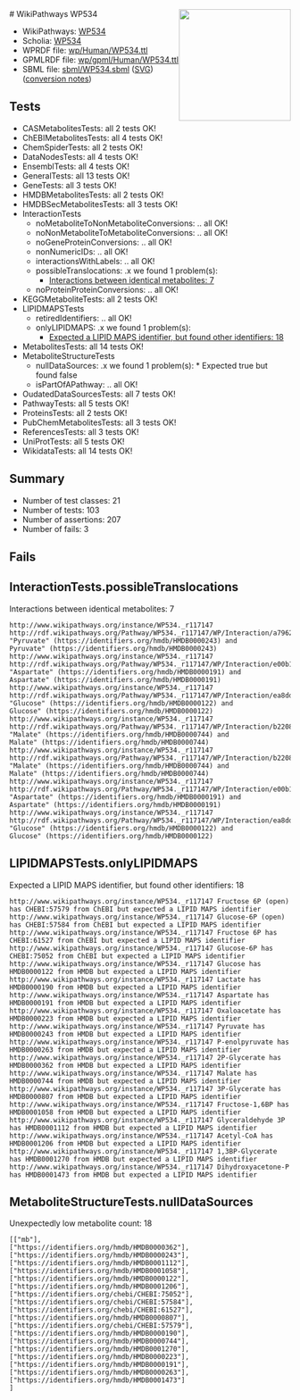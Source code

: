<img style="float: right; width: 200px" src="../logo.png" />
# WikiPathways WP534

* WikiPathways: [WP534](https://identifiers.org/wikipathways:WP534)
* Scholia: [WP534](https://scholia.toolforge.org/wikipathways/WP534)
* WPRDF file: [wp/Human/WP534.ttl](../wp/Human/WP534.ttl)
* GPMLRDF file: [wp/gpml/Human/WP534.ttl](../wp/gpml/Human/WP534.ttl)
* SBML file: [sbml/WP534.sbml](../sbml/WP534.sbml) ([SVG](../sbml/WP534.svg)) ([conversion notes](../sbml/WP534.txt))

## Tests
* CASMetabolitesTests: all 2 tests OK!
* ChEBIMetabolitesTests: all 4 tests OK!
* ChemSpiderTests: all 2 tests OK!
* DataNodesTests: all 4 tests OK!
* EnsemblTests: all 4 tests OK!
* GeneralTests: all 13 tests OK!
* GeneTests: all 3 tests OK!
* HMDBMetabolitesTests: all 2 tests OK!
* HMDBSecMetabolitesTests: all 3 tests OK!
* InteractionTests
    * noMetaboliteToNonMetaboliteConversions: .. all OK!
    * noNonMetaboliteToMetaboliteConversions: .. all OK!
    * noGeneProteinConversions: .. all OK!
    * nonNumericIDs: .. all OK!
    * interactionsWithLabels: .. all OK!
    * possibleTranslocations: .x we found 1 problem(s):
        * [Interactions between identical metabolites: 7](#d59038ca)
    * noProteinProteinConversions: .. all OK!
* KEGGMetaboliteTests: all 2 tests OK!
* LIPIDMAPSTests
    * retiredIdentifiers: .. all OK!
    * onlyLIPIDMAPS: .x we found 1 problem(s):
        * [Expected a LIPID MAPS identifier, but found other identifiers: 18](#d0bfb680)
* MetabolitesTests: all 14 tests OK!
* MetaboliteStructureTests
    * nullDataSources: .x we found 1 problem(s):
            * Expected true but found false
    * isPartOfAPathway: .. all OK!
* OudatedDataSourcesTests: all 7 tests OK!
* PathwayTests: all 5 tests OK!
* ProteinsTests: all 2 tests OK!
* PubChemMetabolitesTests: all 3 tests OK!
* ReferencesTests: all 3 tests OK!
* UniProtTests: all 5 tests OK!
* WikidataTests: all 14 tests OK!


## Summary

* Number of test classes: 21
* Number of tests: 103
* Number of assertions: 207
* Number of fails: 3

## Fails

<a name="d59038ca" />

## InteractionTests.possibleTranslocations

Interactions between identical metabolites: 7
```
http://www.wikipathways.org/instance/WP534._r117147 http://rdf.wikipathways.org/Pathway/WP534._r117147/WP/Interaction/a7962 "Pyruvate" (https://identifiers.org/hmdb/HMDB0000243) and 
Pyruvate" (https://identifiers.org/hmdb/HMDB0000243)
http://www.wikipathways.org/instance/WP534._r117147 http://rdf.wikipathways.org/Pathway/WP534._r117147/WP/Interaction/e00b1_1 "Aspartate" (https://identifiers.org/hmdb/HMDB0000191) and 
Aspartate" (https://identifiers.org/hmdb/HMDB0000191)
http://www.wikipathways.org/instance/WP534._r117147 http://rdf.wikipathways.org/Pathway/WP534._r117147/WP/Interaction/ea8dd_1 "Glucose" (https://identifiers.org/hmdb/HMDB0000122) and 
Glucose" (https://identifiers.org/hmdb/HMDB0000122)
http://www.wikipathways.org/instance/WP534._r117147 http://rdf.wikipathways.org/Pathway/WP534._r117147/WP/Interaction/b2208_2 "Malate" (https://identifiers.org/hmdb/HMDB0000744) and 
Malate" (https://identifiers.org/hmdb/HMDB0000744)
http://www.wikipathways.org/instance/WP534._r117147 http://rdf.wikipathways.org/Pathway/WP534._r117147/WP/Interaction/b2208_1 "Malate" (https://identifiers.org/hmdb/HMDB0000744) and 
Malate" (https://identifiers.org/hmdb/HMDB0000744)
http://www.wikipathways.org/instance/WP534._r117147 http://rdf.wikipathways.org/Pathway/WP534._r117147/WP/Interaction/e00b1_2 "Aspartate" (https://identifiers.org/hmdb/HMDB0000191) and 
Aspartate" (https://identifiers.org/hmdb/HMDB0000191)
http://www.wikipathways.org/instance/WP534._r117147 http://rdf.wikipathways.org/Pathway/WP534._r117147/WP/Interaction/ea8dd_2 "Glucose" (https://identifiers.org/hmdb/HMDB0000122) and 
Glucose" (https://identifiers.org/hmdb/HMDB0000122)
```

<a name="d0bfb680" />

## LIPIDMAPSTests.onlyLIPIDMAPS

Expected a LIPID MAPS identifier, but found other identifiers: 18
```
http://www.wikipathways.org/instance/WP534._r117147 Fructose 6P (open) has CHEBI:57579 from ChEBI but expected a LIPID MAPS identifier
http://www.wikipathways.org/instance/WP534._r117147 Glucose-6P (open) has CHEBI:57584 from ChEBI but expected a LIPID MAPS identifier
http://www.wikipathways.org/instance/WP534._r117147 Fructose 6P has CHEBI:61527 from ChEBI but expected a LIPID MAPS identifier
http://www.wikipathways.org/instance/WP534._r117147 Glucose-6P has CHEBI:75052 from ChEBI but expected a LIPID MAPS identifier
http://www.wikipathways.org/instance/WP534._r117147 Glucose has HMDB0000122 from HMDB but expected a LIPID MAPS identifier
http://www.wikipathways.org/instance/WP534._r117147 Lactate has HMDB0000190 from HMDB but expected a LIPID MAPS identifier
http://www.wikipathways.org/instance/WP534._r117147 Aspartate has HMDB0000191 from HMDB but expected a LIPID MAPS identifier
http://www.wikipathways.org/instance/WP534._r117147 Oxaloacetate has HMDB0000223 from HMDB but expected a LIPID MAPS identifier
http://www.wikipathways.org/instance/WP534._r117147 Pyruvate has HMDB0000243 from HMDB but expected a LIPID MAPS identifier
http://www.wikipathways.org/instance/WP534._r117147 P-enolpyruvate has HMDB0000263 from HMDB but expected a LIPID MAPS identifier
http://www.wikipathways.org/instance/WP534._r117147 2P-Glycerate has HMDB0000362 from HMDB but expected a LIPID MAPS identifier
http://www.wikipathways.org/instance/WP534._r117147 Malate has HMDB0000744 from HMDB but expected a LIPID MAPS identifier
http://www.wikipathways.org/instance/WP534._r117147 3P-Glycerate has HMDB0000807 from HMDB but expected a LIPID MAPS identifier
http://www.wikipathways.org/instance/WP534._r117147 Fructose-1,6BP has HMDB0001058 from HMDB but expected a LIPID MAPS identifier
http://www.wikipathways.org/instance/WP534._r117147 Glyceraldehyde 3P has HMDB0001112 from HMDB but expected a LIPID MAPS identifier
http://www.wikipathways.org/instance/WP534._r117147 Acetyl-CoA has HMDB0001206 from HMDB but expected a LIPID MAPS identifier
http://www.wikipathways.org/instance/WP534._r117147 1,3BP-Glycerate has HMDB0001270 from HMDB but expected a LIPID MAPS identifier
http://www.wikipathways.org/instance/WP534._r117147 Dihydroxyacetone-P has HMDB0001473 from HMDB but expected a LIPID MAPS identifier
```

<a name="91904191" />

## MetaboliteStructureTests.nullDataSources

Unexpectedly low metabolite count: 18
```
[["mb"],
["https://identifiers.org/hmdb/HMDB0000362"],
["https://identifiers.org/hmdb/HMDB0000243"],
["https://identifiers.org/hmdb/HMDB0001112"],
["https://identifiers.org/hmdb/HMDB0001058"],
["https://identifiers.org/hmdb/HMDB0000122"],
["https://identifiers.org/hmdb/HMDB0001206"],
["https://identifiers.org/chebi/CHEBI:75052"],
["https://identifiers.org/chebi/CHEBI:57584"],
["https://identifiers.org/chebi/CHEBI:61527"],
["https://identifiers.org/hmdb/HMDB0000807"],
["https://identifiers.org/chebi/CHEBI:57579"],
["https://identifiers.org/hmdb/HMDB0000190"],
["https://identifiers.org/hmdb/HMDB0000744"],
["https://identifiers.org/hmdb/HMDB0001270"],
["https://identifiers.org/hmdb/HMDB0000223"],
["https://identifiers.org/hmdb/HMDB0000191"],
["https://identifiers.org/hmdb/HMDB0000263"],
["https://identifiers.org/hmdb/HMDB0001473"]
]
```

